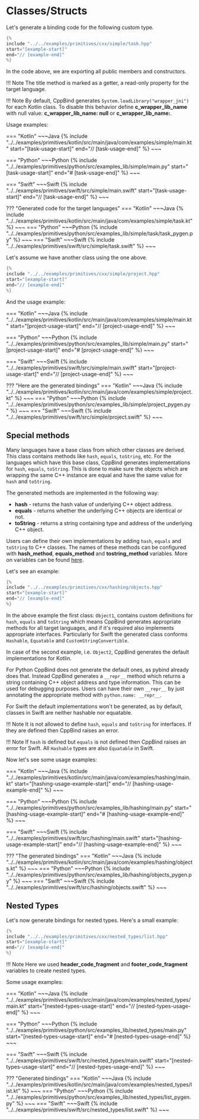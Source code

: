 # Classes/Structs

Let's generate a binding code for the following custom type.

~~~C++
{% 
include "../../examples/primitives/cxx/simple/task.hpp"
start="[example-start]"
end="// [example-end]"
%} 
~~~

In the code above, we are exporting all public members and constructors.

!!! Note
    The title method is marked as a getter, a read-only property for the
    target language.

!!! Note
    By default, CppBind generates `System.loadLibrary("wrapper_jni")` for
    each Kotlin class. To disable this behavior define
    **c_wrapper_lib_name** with null value: **c_wrapper_lib_name: null** or
    **c_wrapper_lib_name:**.

Usage examples:

=== "Kotlin"
    ~~~Java
    {% 
    include "../../examples/primitives/kotlin/src/main/java/com/examples/simple/main.kt" 
    start="[task-usage-start]"
    end="// [task-usage-end]"
    %} 
    ~~~

=== "Python"
    ~~~Python
    {% 
    include "../../examples/primitives/python/src/examples_lib/simple/main.py" 
    start="[task-usage-start]"
    end="# [task-usage-end]"
    %} 
    ~~~

=== "Swift"
    ~~~Swift
    {% 
    include "../../examples/primitives/swift/src/simple/main.swift" 
    start="[task-usage-start]"
    end="// [task-usage-end]"
    %} 
    ~~~

??? "Generated code for the target languages"
    === "Kotlin"
        ~~~Java
        {% 
        include "../../examples/primitives/kotlin/src/main/java/com/examples/simple/task.kt" 
        %} 
        ~~~
    === "Python"
        ~~~Python
        {% 
        include "../../examples/primitives/python/src/examples_lib/simple/task/task_pygen.py" 
        %} 
        ~~~
    === "Swift"
        ~~~Swift
        {% 
        include "../../examples/primitives/swift/src/simple/task.swift" 
        %} 
        ~~~

Let's assume we have another class using the one above.

~~~C++
{% 
include "../../examples/primitives/cxx/simple/project.hpp"
start="[example-start]"
end="// [example-end]"
%} 
~~~

And the usage example:

=== "Kotlin"
    ~~~Java
    {% 
    include "../../examples/primitives/kotlin/src/main/java/com/examples/simple/main.kt" 
    start="[project-usage-start]"
    end="// [project-usage-end]"
    %} 
    ~~~

=== "Python"
    ~~~Python
    {% 
    include "../../examples/primitives/python/src/examples_lib/simple/main.py" 
    start="[project-usage-start]"
    end="# [project-usage-end]"
    %} 
    ~~~

=== "Swift"
    ~~~Swift
    {% 
    include "../../examples/primitives/swift/src/simple/main.swift" 
    start="[project-usage-start]"
    end="// [project-usage-end]"
    %} 
    ~~~

??? "Here are the generated bindings"
    === "Kotlin"
        ~~~Java
        {% 
        include "../../examples/primitives/kotlin/src/main/java/com/examples/simple/project.kt" 
        %} 
        ~~~
    === "Python"
        ~~~Python
        {% 
        include "../../examples/primitives/python/src/examples_lib/simple/project_pygen.py" 
        %} 
        ~~~
    === "Swift"
        ~~~Swift
        {% 
        include "../../examples/primitives/swift/src/simple/project.swift" 
        %} 
        ~~~

## Special methods

Many languages have a base class from which other classes are derived.
This class contains methods like `hash`, `equals`, `toString`, etc. For
the languages which have this base class, CppBind generates
implementations for `hash`, `equals`, `toString`. This is done to make
sure the objects which are wrapping the same C++ instance are equal and
have the same value for `hash` and `toString`.

The generated methods are implemented in the following way:

-   **hash** - returns the hash value of underlying C++ object address.
-   **equals** - returns whether the underlying C++ objects are
    identical or not.
-   **toString** - returns a string containing type and address of the
    underlying C++ object.

Users can define their own implementations by adding `hash`, `equals`
and `toString` to C++ classes. The names of these methods can be
configured with **hash_method**, **equals_method** and
**tostring_method** variables. More on variables can be found
[here](../03_get_started/09_var_def.md).

Let's see an example:

~~~C++
{% 
include "../../examples/primitives/cxx/hashing/objects.hpp"
start="[example-start]"
end="// [example-end]"
%} 
~~~

In the above example the first class: `Object1`, contains custom
definitions for `hash`, `equals` and `toString` which means CppBind
generates appropriate methods for all target languages, and if it's
required also implements appropriate interfaces. Particularly for Swift
the generated class conforms `Hashable`, `Equatable` and
`CustomStringConvertible`.

In case of the second example, i.e. `Object2`, CppBind generates the
default implementations for Kotlin.

For Python CppBind does not generate the default ones, as pybind already
does that. Instead CppBind generates a `__repr__` method which returns a
string containing C++ object address and type information. This can be
used for debugging purposes. Users can have their own `__repr__` by just
annotating the appropriate method with `python.name: __repr__`.

For Swift the default implementations won't be generated, as by
default, classes in Swift are neither hashable nor equatable.

!!! Note
    It is not allowed to define `hash`, `equals` and `toString` for
    interfaces. If they are defined then CppBind raises an error.

!!! Note
    If `hash` is defined but `equals` is not defined then CppBind raises an
    error for Swift. All `Hashable` types are also `Equatable` in Swift.

Now let's see some usage examples:

=== "Kotlin"
    ~~~Java
    {% 
    include "../../examples/primitives/kotlin/src/main/java/com/examples/hashing/main.kt" 
    start="[hashing-usage-example-start]"
    end="// [hashing-usage-example-end]"
    %} 
    ~~~

=== "Python"
    ~~~Python
    {% 
    include "../../examples/primitives/python/src/examples_lib/hashing/main.py" 
    start="[hashing-usage-example-start]"
    end="# [hashing-usage-example-end]"
    %} 
    ~~~

=== "Swift"
    ~~~Swift
    {% 
    include "../../examples/primitives/swift/src/hashing/main.swift" 
    start="[hashing-usage-example-start]"
    end="// [hashing-usage-example-end]"
    %} 
    ~~~

??? "The generated bindings"
    === "Kotlin"
        ~~~Java
        {% 
        include "../../examples/primitives/kotlin/src/main/java/com/examples/hashing/objects.kt" 
        %} 
        ~~~
    === "Python"
        ~~~Python
        {% 
        include "../../examples/primitives/python/src/examples_lib/hashing/objects_pygen.py" 
        %} 
        ~~~
    === "Swift"
        ~~~Swift
        {% 
        include "../../examples/primitives/swift/src/hashing/objects.swift" 
        %} 
        ~~~

## Nested Types

Let's now generate bindings for nested types. Here's a small example:

~~~C++
{% 
include "../../examples/primitives/cxx/nested_types/list.hpp"
start="[example-start]"
end="// [example-end]"
%} 
~~~

!!! Note
    Here we used **header_code_fragment** and **footer_code_fragment**
    variables to create nested types.

Some usage examples:

=== "Kotlin"
    ~~~Java
    {% 
    include "../../examples/primitives/kotlin/src/main/java/com/examples/nested_types/main.kt" 
    start="[nested-types-usage-start]"
    end="// [nested-types-usage-end]"
    %} 
    ~~~

=== "Python"
    ~~~Python
    {% 
    include "../../examples/primitives/python/src/examples_lib/nested_types/main.py" 
    start="[nested-types-usage-start]"
    end="# [nested-types-usage-end]"
    %} 
    ~~~

=== "Swift"
    ~~~Swift
    {% 
    include "../../examples/primitives/swift/src/nested_types/main.swift" 
    start="[nested-types-usage-start]"
    end="// [nested-types-usage-end]"
    %} 
    ~~~

??? "Generated bindings"
    === "Kotlin"
        ~~~Java
        {% 
        include "../../examples/primitives/kotlin/src/main/java/com/examples/nested_types/list.kt" 
        %} 
        ~~~
    === "Python"
        ~~~Python
        {% 
        include "../../examples/primitives/python/src/examples_lib/nested_types/list_pygen.py" 
        %} 
        ~~~
    === "Swift"
        ~~~Swift
        {% 
        include "../../examples/primitives/swift/src/nested_types/list.swift" 
        %} 
        ~~~
